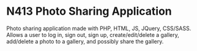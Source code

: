 # N413 Photo Sharing Application

Photo sharing application made with PHP, HTML, JS, JQuery, CSS/SASS. Allows a user to log in, sign out, sign up, create/edit/delete a gallery, add/delete a photo to a gallery, and possibly share the gallery. 

